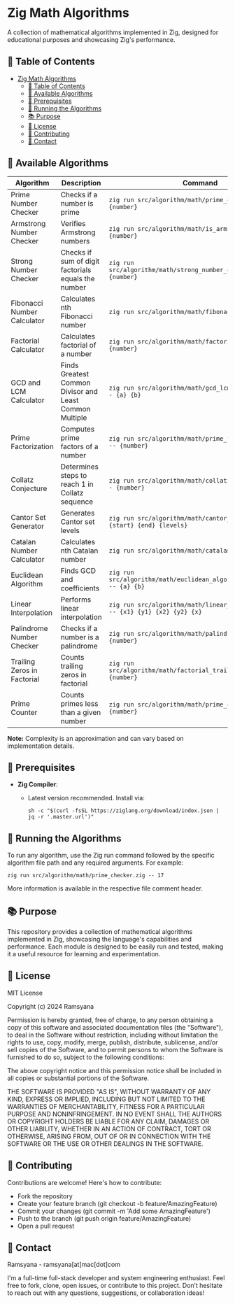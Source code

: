# Zig Math Algorithms

A collection of mathematical algorithms implemented in Zig, designed for educational purposes and showcasing Zig's performance.

## 🚀 Table of Contents
- [Zig Math Algorithms](#zig-math-algorithms)
  - [🚀 Table of Contents](#-table-of-contents)
  - [🔢 Available Algorithms](#-available-algorithms)
  - [🚀 Prerequisites](#-prerequisites)
  - [🔧 Running the Algorithms](#-running-the-algorithms)
  - [📚 Purpose](#-purpose)
  - [📝 License](#-license)
  - [🤝 Contributing](#-contributing)
  - [📧 Contact](#-contact)

## 🔢 Available Algorithms

| Algorithm | Description | Command | Complexity |
|-----------|-------------|---------|------------|
| Prime Number Checker | Checks if a number is prime | `zig run src/algorithm/math/prime_checker.zig -- {number}` | O(sqrt(n)) |
| Armstrong Number Checker | Verifies Armstrong numbers | `zig run src/algorithm/math/is_armstrong.zig -- {number}` | O(log(n)) |
| Strong Number Checker | Checks if sum of digit factorials equals the number | `zig run src/algorithm/math/strong_number_checker.zig -- {number}` | O(log(n)) |
| Fibonacci Number Calculator | Calculates nth Fibonacci number | `zig run src/algorithm/math/fibonacci.zig -- {n}` | O(n) |
| Factorial Calculator | Calculates factorial of a number | `zig run src/algorithm/math/factorial.zig -- {number}` | O(n) |
| GCD and LCM Calculator | Finds Greatest Common Divisor and Least Common Multiple | `zig run src/algorithm/math/gcd_lcm_calculator.zig -- {a} {b}` | O(log(min(a, b))) |
| Prime Factorization | Computes prime factors of a number | `zig run src/algorithm/math/prime_factorization.zig -- {number}` | O(sqrt(n)) |
| Collatz Conjecture | Determines steps to reach 1 in Collatz sequence | `zig run src/algorithm/math/collatz_conjecture.zig -- {number}` | O(log(n)) |
| Cantor Set Generator | Generates Cantor set levels | `zig run src/algorithm/math/cantor_set.zig -- {start} {end} {levels}` | O(levels * (end - start)) |
| Catalan Number Calculator | Calculates nth Catalan number | `zig run src/algorithm/math/catalan.zig -- {n}` | O(n^2) |
| Euclidean Algorithm | Finds GCD and coefficients | `zig run src/algorithm/math/euclidean_algorithm_extended.zig -- {a} {b}` | O(log(min(a, b))) |
| Linear Interpolation | Performs linear interpolation | `zig run src/algorithm/math/linear_interpolation.zig -- {x1} {y1} {x2} {y2} {x}` | O(1) |
| Palindrome Number Checker | Checks if a number is a palindrome | `zig run src/algorithm/math/palindrome_number.zig -- {number}` | O(log(n)) |
| Trailing Zeros in Factorial | Counts trailing zeros in factorial | `zig run src/algorithm/math/factorial_trailing_zeroes.zig -- {number}` | O(log(n)) |
| Prime Counter | Counts primes less than a given number | `zig run src/algorithm/math/prime_counter.zig -- {number}` | O(n * log(log(n))) |

**Note:** Complexity is an approximation and can vary based on implementation details.

## 🚀 Prerequisites
- **Zig Compiler**: 
  - Latest version recommended. Install via:

    ```shell
    sh -c "$(curl -fsSL https://ziglang.org/download/index.json | jq -r '.master.url')"
    ```

## 🔧 Running the Algorithms

To run any algorithm, use the Zig run command followed by the specific algorithm file path and any required arguments. For example:

```shell
zig run src/algorithm/math/prime_checker.zig -- 17
```

More information is available in the respective file comment header.

## 📚 Purpose

This repository provides a collection of mathematical algorithms implemented in Zig, showcasing the language's capabilities and performance. Each module is designed to be easily run and tested, making it a useful resource for learning and experimentation.

## 📝 License

MIT License

Copyright (c) 2024 Ramsyana

Permission is hereby granted, free of charge, to any person obtaining a copy
of this software and associated documentation files (the "Software"), to deal
in the Software without restriction, including without limitation the rights
to use, copy, modify, merge, publish, distribute, sublicense, and/or sell
copies of the Software, and to permit persons to whom the Software is
furnished to do so, subject to the following conditions:

The above copyright notice and this permission notice shall be included in all
copies or substantial portions of the Software.

THE SOFTWARE IS PROVIDED "AS IS", WITHOUT WARRANTY OF ANY KIND, EXPRESS OR
IMPLIED, INCLUDING BUT NOT LIMITED TO THE WARRANTIES OF MERCHANTABILITY,
FITNESS FOR A PARTICULAR PURPOSE AND NONINFRINGEMENT. IN NO EVENT SHALL THE
AUTHORS OR COPYRIGHT HOLDERS BE LIABLE FOR ANY CLAIM, DAMAGES OR OTHER
LIABILITY, WHETHER IN AN ACTION OF CONTRACT, TORT OR OTHERWISE, ARISING FROM,
OUT OF OR IN CONNECTION WITH THE SOFTWARE OR THE USE OR OTHER DEALINGS IN THE
SOFTWARE.

## 🤝 Contributing
Contributions are welcome! Here's how to contribute:
- Fork the repository
- Create your feature branch (git checkout -b feature/AmazingFeature)
- Commit your changes (git commit -m 'Add some AmazingFeature')
- Push to the branch (git push origin feature/AmazingFeature)
- Open a pull request

## 📧 Contact

Ramsyana - ramsyana[at]mac[dot]com

I'm a full-time full-stack developer and system engineering enthusiast. Feel free to fork, clone, open issues, or contribute to this project. Don’t hesitate to reach out with any questions, suggestions, or collaboration ideas!


